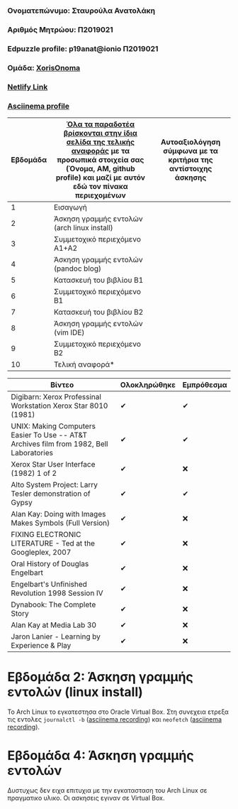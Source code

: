### Ονοματεπώνυμο: Σταυρούλα Ανατολάκη
### Αριθμός Μητρώου: Π2019021
### Edpuzzle profile: p19anat@ionio Π2019021
### Ομάδα: [XorisOnoma](https://github.com/XorisOnoma)
### [Netlify Link](https://aesthetic-kheer-623587.netlify.app/)
### [Asciinema profile](https://asciinema.org/~p19anat)


| Εβδομάδα | [Όλα τα παραδοτέα βρίσκονται στην ίδια σελίδα της τελικής αναφοράς](https://courses-ionio.github.io/help/deliverables/) με τα προσωπικά στοιχεία σας (Όνομα, ΑΜ, github profile) και μαζί με αυτόν εδώ τον πίνακα περιεχομένων | Αυτοαξιολόγηση σύμφωνα με τα κριτήρια της αντίστοιχης άσκησης |
| --- | --- | --- | 
| 1 | Εισαγωγή | | 
| 2 | Άσκηση γραμμής εντολών (arch linux install) | | 
| 3 | Συμμετοχικό περιεχόμενο A1+A2 | | 
| 4 | Άσκηση γραμμής εντολών (pandoc blog) | | 
| 5 | Κατασκευή του βιβλίου B1 | | 
| 6 | Συμμετοχικό περιεχόμενο B1 | | 
| 7 | Κατασκευή του βιβλίου B2 | | 
| 8 | Άσκηση γραμμής εντολών (vim IDE) | | 
| 9 | Συμμετοχικό περιεχόμενο B2 | | 
| 10 | Τελική αναφορά* | | 

| Βίντεο | Ολοκληρώθηκε | Εμπρόθεσμα |
| --- | --- | --- |
| Digibarn: Xerox Professinal Workstation Xerox Star 8010 (1981) |✔|✔|
| UNIX: Making Computers Easier To Use -- AT&T Archives film from 1982, Bell Laboratories |✔|✔|
| Xerox Star User Interface (1982) 1 of 2 |✔|❌|
| Alto System Project: Larry Tesler demonstration of Gypsy |✔|✔|
| Alan Kay: Doing with Images Makes Symbols (Full Version) |✔|❌|
| FIXING ELECTRONIC LITERATURE - Ted at the Googleplex, 2007 |✔|❌|
| Oral History of Douglas Engelbart |✔|❌|
| Engelbart's Unfinished Revolution  1998  Session IV |✔|❌|
| Dynabook: The Complete Story |✔|❌|
| Alan Kay at Media Lab 30 |✔|❌|
| Jaron Lanier - Learning by Experience & Play |✔|❌|

# Εβδομάδα 2:  Άσκηση γραμμής εντολών (linux install)

Το Arch Linux το εγκατεστησα στο Oracle Virtual Box. Στη συνεχεια ετρεξα τις εντολες `journalctl -b` ([asciinema recording](https://asciinema.org/a/j7z01Phkhc2AN7MSFgxgOX8TG)) και `neofetch` ([asciinema recording](https://asciinema.org/a/3k6f5xbQeGjKxWKmL43lbC1kF)).

# Εβδομάδα 4:  Άσκηση γραμμής εντολών 

Δυστυχως δεν ειχα επιτυχια με την εγκατασταση του Arch Linux σε πραγματικο υλικο. Οι ασκησεις εγιναν σε Virtual Box.

